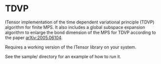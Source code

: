 # TDVP
ITensor implementation of the time dependent variational principle (TDVP) algorithm for finite MPS.
It also includes a global subspace expansion algorithm to enlarge the bond dimension of the MPS for TDVP according to the paper [arXiv:2005.06104](https://arxiv.org/abs/2005.06104).

Requires a working version of the ITensor library on your system.

See the sample/ directory for an example of how to run it.

